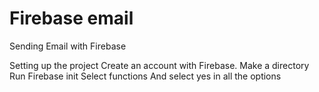 # Firebase email
Sending Email with Firebase

Setting up the project
Create an account with Firebase.
Make a directory 
Run Firebase init
Select functions
And select yes in all the options

